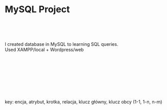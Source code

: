 # MySQL Project
<br><br><br>


I created database in MySQL to learning SQL queries. 
<br>
Used XAMPP/local + Wordpress/web 

<br><br>

<br><br><br><br><br>
key: encja, atrybut, krotka, relacja, klucz główny, klucz obcy (1-1, 1-n, n-m)
